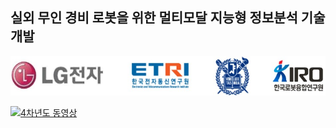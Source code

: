 ## 실외 무인 경비 로봇을 위한 멀티모달 지능형 정보분석 기술 개발
<p align="center">
    <img src="./organization.jpg" height="63" width="570">
</p>

[![4차년도 동영상](./4th_fullsystem.gif)](https://www.youtube.com/watch?v=QxpQtVxcH3Q)

<!--
**lge-robot-navi/lge-robot-navi** is a ✨ _special_ ✨ repository because its `README.md` (this file) appears on your GitHub profile.

Here are some ideas to get you started:

- 🔭 I’m currently working on ...
- 🌱 I’m currently learning ...
- 👯 I’m looking to collaborate on ...
- 🤔 I’m looking for help with ...
- 💬 Ask me about ...
- 📫 How to reach me: ...
- 😄 Pronouns: ...
- ⚡ Fun fact: ...
-->
